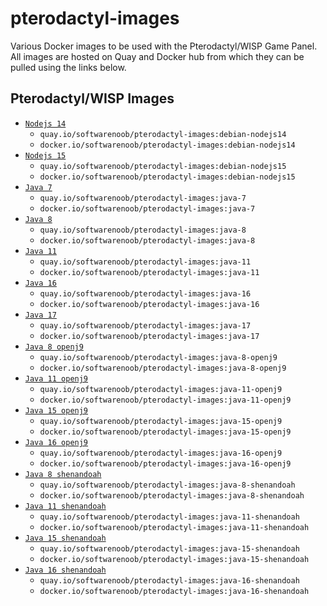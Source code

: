# pterodactyl-images
Various Docker images to be used with the Pterodactyl/WISP Game Panel. All images are hosted on Quay and Docker hub from which they can be pulled using the links below.

## Pterodactyl/WISP Images
- [`Nodejs 14`](https://github.com/Software-Noob/pterodactyl-images/tree/main/debian-nodejs14)
  - `quay.io/softwarenoob/pterodactyl-images:debian-nodejs14`
  - `docker.io/softwarenoob/pterodactyl-images:debian-nodejs14`
- [`Nodejs 15`](https://github.com/Software-Noob/pterodactyl-images/tree/main/debian-nodejs15)
  - `quay.io/softwarenoob/pterodactyl-images:debian-nodejs15`
  - `docker.io/softwarenoob/pterodactyl-images:debian-nodejs15`
- [`Java 7`](https://github.com/Software-Noob/pterodactyl-images/tree/main/java-7)
  - `quay.io/softwarenoob/pterodactyl-images:java-7`
  - `docker.io/softwarenoob/pterodactyl-images:java-7`  
- [`Java 8`](https://github.com/Software-Noob/pterodactyl-images/tree/main/java-8)
  - `quay.io/softwarenoob/pterodactyl-images:java-8`
  - `docker.io/softwarenoob/pterodactyl-images:java-8`
- [`Java 11`](https://github.com/Software-Noob/pterodactyl-images/tree/main/java-11)
  - `quay.io/softwarenoob/pterodactyl-images:java-11`
  - `docker.io/softwarenoob/pterodactyl-images:java-11`
- [`Java 16`](https://github.com/Software-Noob/pterodactyl-images/tree/main/java-16)
  - `quay.io/softwarenoob/pterodactyl-images:java-16`  
  - `docker.io/softwarenoob/pterodactyl-images:java-16`  
- [`Java 17`](https://github.com/Software-Noob/pterodactyl-images/tree/main/java-17)
  - `quay.io/softwarenoob/pterodactyl-images:java-17`  
  - `docker.io/softwarenoob/pterodactyl-images:java-17`
- [`Java 8 openj9`](https://github.com/Software-Noob/pterodactyl-images/tree/main/java11-openj9)
  - `quay.io/softwarenoob/pterodactyl-images:java-8-openj9`
  - `docker.io/softwarenoob/pterodactyl-images:java-8-openj9`  
- [`Java 11 openj9`](https://github.com/Software-Noob/pterodactyl-images/tree/main/java11-openj9)
  - `quay.io/softwarenoob/pterodactyl-images:java-11-openj9`
  - `docker.io/softwarenoob/pterodactyl-images:java-11-openj9`
- [`Java 15 openj9`](https://github.com/Software-Noob/pterodactyl-images/tree/main/java16-openj9)
  - `quay.io/softwarenoob/pterodactyl-images:java-15-openj9`
  - `docker.io/softwarenoob/pterodactyl-images:java-15-openj9`  
- [`Java 16 openj9`](https://github.com/Software-Noob/pterodactyl-images/tree/main/java16-openj9)
  - `quay.io/softwarenoob/pterodactyl-images:java-16-openj9`
  - `docker.io/softwarenoob/pterodactyl-images:java-16-openj9`
- [`Java 8 shenandoah`](https://github.com/Software-Noob/pterodactyl-images/tree/main/java-8-shenandoah)
  - `quay.io/softwarenoob/pterodactyl-images:java-8-shenandoah`
  - `docker.io/softwarenoob/pterodactyl-images:java-8-shenandoah`
- [`Java 11 shenandoah`](https://github.com/Software-Noob/pterodactyl-images/tree/main/java-11-shenandoah)
  - `quay.io/softwarenoob/pterodactyl-images:java-11-shenandoah`
  - `docker.io/softwarenoob/pterodactyl-images:java-11-shenandoah`
- [`Java 15 shenandoah`](https://github.com/Software-Noob/pterodactyl-images/tree/main/java-15-shenandoah)
  - `quay.io/softwarenoob/pterodactyl-images:java-15-shenandoah`
  - `docker.io/softwarenoob/pterodactyl-images:java-15-shenandoah`
- [`Java 16 shenandoah`](https://github.com/Software-Noob/pterodactyl-images/tree/main/java-16-shenandoah)
  - `quay.io/softwarenoob/pterodactyl-images:java-16-shenandoah`
  - `docker.io/softwarenoob/pterodactyl-images:java-16-shenandoah`
